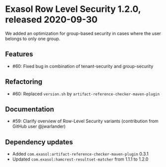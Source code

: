 # Exasol Row Level Security 1.2.0, released 2020-09-30

We added an optimization for group-based security in cases where the user belongs to only one group.

## Features

* #60: Fixed bug in combination of tenant-security and group-security

## Refactoring

* #60: Replaced `version.sh` by `artifact-reference-checker-maven-plugin`

## Documentation

* #59: Clarify overview of Row-Level Security variants
       (contribution from GitHub user @jwarlander)

## Dependency updates
 
* Added `com.exasol:artifact-reference-checker-maven-plugin` 0.3.1
* Updated `com.exasol:hamcrest-resultset-matcher` from 1.1.1 to 1.2.0
